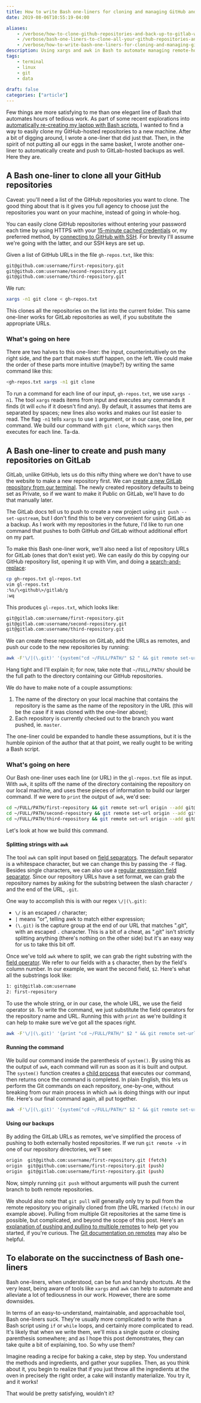 ```yaml
---
title: How to write Bash one-liners for cloning and managing GitHub and GitLab repositories
date: 2019-08-06T10:55:19-04:00

aliases:
    - /verbose/how-to-clone-github-repositories-and-back-up-to-gitlab-with-bash-one-liners/
    - /verbose/bash-one-liners-to-clone-all-your-github-repositories-and-back-them-up-to-gitlab/
    - /verbose/how-to-write-bash-one-liners-for-cloning-and-managing-github-and-gitlab-repositories/
description: Using xargs and awk in Bash to automate managing remote-hosted repositories.
tags:
    - terminal
    - linux
    - git
    - data
 
draft: false
categories: ["article"]
---
```


Few things are more satisfying to me than one elegant line of Bash that automates hours of tedious work. As part of some recent explorations into [automatically re-creating my laptop with Bash scripts](/blog/how-to-set-up-a-fresh-ubuntu-desktop-using-only-dotfiles-and-bash-scripts/), I wanted to find a way to easily clone my GitHub-hosted repositories to a new machine. After a bit of digging around, I wrote a one-liner that did just that. Then, in the spirit of not putting all our eggs in the same basket, I wrote another one-liner to automatically create and push to GitLab-hosted backups as well. Here they are.

## A Bash one-liner to clone all your GitHub repositories

Caveat: you'll need a list of the GitHub repositories you want to clone. The good thing about that is it gives you full agency to choose just the repositories you want on your machine, instead of going in whole-hog.

You can easily clone GitHub repositories without entering your password each time by using HTTPS with your [15-minute cached credentials](https://docs.github.com/en/get-started/getting-started-with-git/caching-your-github-credentials-in-git) or, my preferred method, by [connecting to GitHub with SSH](https://docs.github.com/en/authentication/connecting-to-github-with-ssh). For brevity I'll assume we're going with the latter, and our SSH keys are set up.

Given a list of GitHub URLs in the file `gh-repos.txt`, like this:

```txt
git@github.com:username/first-repository.git
git@github.com:username/second-repository.git
git@github.com:username/third-repository.git
```

We run:

```bash
xargs -n1 git clone < gh-repos.txt
```

This clones all the repositories on the list into the current folder. This same one-liner works for GitLab repositories as well, if you substitute the appropriate URLs.

### What's going on here

There are two halves to this one-liner: the input, counterintuitively on the right side, and the part that makes stuff happen, on the left. We could make the order of these parts more intuitive (maybe?) by writing the same command like this:

```bash
<gh-repos.txt xargs -n1 git clone
```

To run a command for each line of our input, `gh-repos.txt`, we use `xargs -n1`. The tool `xargs` reads items from input and executes any commands it finds (it will `echo` if it doesn't find any). By default, it assumes that items are separated by spaces; new lines also works and makes our list easier to read. The flag `-n1` tells `xargs` to use `1` argument, or in our case, one line, per command. We build our command with `git clone`, which `xargs` then executes for each line. Ta-da.

## A Bash one-liner to create and push many repositories on GitLab

GitLab, unlike GitHub, lets us do this nifty thing where we don't have to use the website to make a new repository first. We can [create a new GitLab repository from our terminal](https://docs.gitlab.com/ee/user/project/working_with_projects.html#create-a-new-project-with-git-push). The newly created repository defaults to being set as Private, so if we want to make it Public on GitLab, we'll have to do that manually later.

The GitLab docs tell us to push to create a new project using `git push --set-upstream`, but I don't find this to be very convenient for using GitLab as a backup. As I work with my repositories in the future, I'd like to run one command that pushes to both GitHub _and_ GitLab without additional effort on my part.

To make this Bash one-liner work, we'll also need a list of repository URLs for GitLab (ones that don't exist yet). We can easily do this by copying our GitHub repository list, opening it up with Vim, and doing a [search-and-replace](https://vim.fandom.com/wiki/Search_and_replace):

```bash
cp gh-repos.txt gl-repos.txt
vim gl-repos.txt
:%s/\<github\>/gitlab/g
:wq
```

This produces `gl-repos.txt`, which looks like:

```txt
git@gitlab.com:username/first-repository.git
git@gitlab.com:username/second-repository.git
git@gitlab.com:username/third-repository.git
```

We can create these repositories on GitLab, add the URLs as remotes, and push our code to the new repositories by running:

```bash
awk -F'\/|(\.git)' '{system("cd ~/FULL/PATH/" $2 " && git remote set-url origin --add " $0 " && git push")}' gl-repos.txt
```

Hang tight and I'll explain it; for now, take note that `~/FULL/PATH/` should be the full path to the directory containing our GitHub repositories.

We do have to make note of a couple assumptions:

1. The name of the directory on your local machine that contains the repository is the same as the name of the repository in the URL (this will be the case if it was cloned with the one-liner above);
2. Each repository is currently checked out to the branch you want pushed, ie. `master`.

The one-liner could be expanded to handle these assumptions, but it is the humble opinion of the author that at that point, we really ought to be writing a Bash script.

### What's going on here

Our Bash one-liner uses each line (or URL) in the `gl-repos.txt` file as input. With `awk`, it splits off the name of the directory containing the repository on our local machine, and uses these pieces of information to build our larger command. If we were to `print` the output of `awk`, we'd see:

```bash
cd ~/FULL/PATH/first-repository && git remote set-url origin --add git@gitlab.com:username/first-repository.git && git push
cd ~/FULL/PATH/second-repository && git remote set-url origin --add git@gitlab.com:username/second-repository.git && git push
cd ~/FULL/PATH/third-repository && git remote set-url origin --add git@gitlab.com:username/third-repository.git && git push
```

Let's look at how we build this command.

#### Splitting strings with `awk`

The tool `awk` can split input based on [field separators](https://www.gnu.org/software/gawk/manual/html_node/Command-Line-Field-Separator.html). The default separator is a whitespace character, but we can change this by passing the `-F` flag. Besides single characters, we can also use a [regular expression field separator](https://www.gnu.org/software/gawk/manual/html_node/Regexp-Field-Splitting.html#Regexp-Field-Splitting). Since our repository URLs have a set format, we can grab the repository names by asking for the substring between the slash character `/` and the end of the URL, `.git`.

One way to accomplish this is with our regex `\/|(\.git)`:

* `\/` is an escaped `/` character;
* `|` means "or", telling awk to match either expression;
* `(\.git)` is the capture group at the end of our URL that matches ".git", with an escaped `.` character. This is a bit of a cheat, as ".git" isn't strictly splitting anything (there's nothing on the other side) but it's an easy way for us to take this bit off.

Once we've told `awk` where to split, we can grab the right substring with the [field operator](https://www.gnu.org/software/gawk/manual/html_node/Fields.html#index-_0024-_0028dollar-sign_0029_002c-_0024-field-operator). We refer to our fields with a `$` character, then by the field's column number. In our example, we want the second field, `$2`. Here's what all the substrings look like:

```bash
1: git@gitlab.com:username
2: first-repository
```

To use the whole string, or in our case, the whole URL, we use the field operator `$0`. To write the command, we just substitute the field operators for the repository name and URL. Running this with `print` as we're building it can help to make sure we've got all the spaces right.

```bash
awk -F'\/|(\.git)' '{print "cd ~/FULL/PATH/" $2 " && git remote set-url origin --add " $0 " && git push"}' gl-repos.txt
```

#### Running the command

We build our command inside the parenthesis of `system()`. By using this as the output of `awk`, each command will run as soon as it is built and output. The `system()` function creates a [child process](https://en.wikipedia.org/wiki/Child_process) that executes our command, then returns once the command is completed. In plain English, this lets us perform the Git commands on each repository, one-by-one, without breaking from our main process in which `awk` is doing things with our input file. Here's our final command again, all put together.

```bash
awk -F'\/|(\.git)' '{system("cd ~/FULL/PATH/" $2 " && git remote set-url origin --add " $0 " && git push")}' gl-repos.txt
```

#### Using our backups

By adding the GitLab URLs as remotes, we've simplified the process of pushing to both externally hosted repositories. If we run `git remote -v` in one of our repository directories, we'll see:

```bash
origin  git@github.com:username/first-repository.git (fetch)
origin  git@github.com:username/first-repository.git (push)
origin  git@gitlab.com:username/first-repository.git (push)
```

Now, simply running `git push` without arguments will push the current branch to both remote repositories.

We should also note that `git pull` will generally only try to pull from the remote repository you originally cloned from (the URL marked `(fetch)` in our example above). Pulling from multiple Git repositories at the same time is possible, but complicated, and beyond the scope of this post. Here's an [explanation of pushing and pulling to multiple remotes](https://astrofloyd.wordpress.com/2015/05/05/git-pushing-to-and-pulling-from-multiple-remote-locations-remote-url-and-pushurl/) to help get you started, if you're curious. The [Git documentation on remotes](https://git-scm.com/book/en/v2/Git-Basics-Working-with-Remotes) may also be helpful.

## To elaborate on the succinctness of Bash one-liners

Bash one-liners, when understood, can be fun and handy shortcuts. At the very least, being aware of tools like `xargs` and `awk` can help to automate and alleviate a lot of tediousness in our work. However, there are some downsides.

In terms of an easy-to-understand, maintainable, and approachable tool, Bash one-liners suck. They're usually more complicated to write than a Bash script using `if` or `while` loops, and certainly more complicated to read. It's likely that when we write them, we'll miss a single quote or closing parenthesis somewhere; and as I hope this post demonstrates, they can take quite a bit of explaining, too. So why use them?

Imagine reading a recipe for baking a cake, step by step. You understand the methods and ingredients, and gather your supplies. Then, as you think about it, you begin to realize that if you just throw all the ingredients at the oven in precisely the right order, a cake will instantly materialize. You try it, and it works!

That would be pretty satisfying, wouldn't it?
